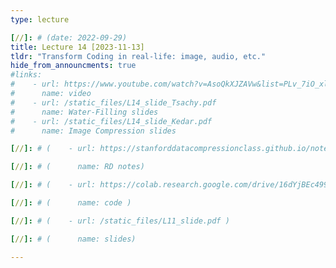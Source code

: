 ```yaml
---
type: lecture

[//]: # (date: 2022-09-29)
title: Lecture 14 [2023-11-13]
tldr: "Transform Coding in real-life: image, audio, etc."
hide_from_announcments: true
#links:
#    - url: https://www.youtube.com/watch?v=AsoQkXJZAVw&list=PLv_7iO_xlL0Jgc35Pqn7XP5VTQ5krLMOl
#      name: video
#    - url: /static_files/L14_slide_Tsachy.pdf
#      name: Water-Filling slides
#    - url: /static_files/L14_slide_Kedar.pdf
#      name: Image Compression slides

[//]: # (    - url: https://stanforddatacompressionclass.github.io/notes/lossy/rd.html)

[//]: # (      name: RD notes)

[//]: # (    - url: https://colab.research.google.com/drive/16dYjBEc499HgHoZRxcyeg0YmNAb5AwAW?usp=sharing)

[//]: # (      name: code )

[//]: # (    - url: /static_files/L11_slide.pdf )

[//]: # (      name: slides)

---
```






